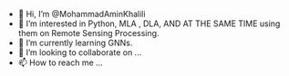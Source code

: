 - 👋 Hi, I’m @MohammadAminKhalili
- 👀 I’m interested in Python, MLA , DLA, AND AT THE SAME TIME using them on Remote Sensing Processing.
- 🌱 I’m currently learning GNNs.
- 💞️ I’m looking to collaborate on ...
- 📫 How to reach me ...

<!---
MohammadAminKhalili/MohammadAminKhalili is a ✨ special ✨ repository because its `README.md` (this file) appears on your GitHub profile.
You can click the Preview link to take a look at your changes.
--->
